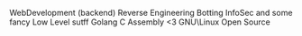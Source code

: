 WebDevelopment (backend)
Reverse Engineering Botting InfoSec and some fancy Low Level sutff
Golang C Assembly <3
GNU\Linux
Open Source
